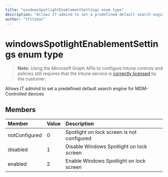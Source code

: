 ```yaml
---
title: "windowsSpotlightEnablementSettings enum type"
description: "Allows IT admind to set a predefined default search engine for MDM-Controlled devices"
author: "tfitzmac"
---
```


# windowsSpotlightEnablementSettings enum type

> **Note:** Using the Microsoft Graph APIs to configure Intune controls and policies still requires that the Intune service is [correctly licensed](https://go.microsoft.com/fwlink/?linkid=839381) by the customer.

Allows IT admind to set a predefined default search engine for MDM-Controlled devices

## Members
|Member|Value|Description|
|:---|:---|:---|
|notConfigured|0|Spotlight on lock screen is not configured|
|disabled|1|Disable Windows Spotlight on lock screen|
|enabled|2|Enable Windows Spotlight on lock screen|




